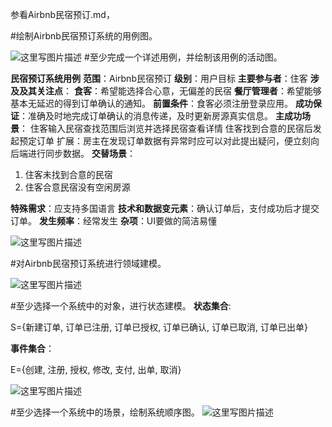 ﻿参看Airbnb民宿预订.md，

#绘制Airbnb民宿预订系统的用例图。

![这里写图片描述](https://img-blog.csdn.net/20180512153151844?watermark/2/text/aHR0cHM6Ly9ibG9nLmNzZG4ubmV0L20xODcxODMwMDQ3MQ==/font/5a6L5L2T/fontsize/400/fill/I0JBQkFCMA==/dissolve/70)
#至少完成一个详述用例，并绘制该用例的活动图。

**民宿预订系统用例**
**范围**：Airbnb民宿预订
**级别**：用户目标
**主要参与者**：住客
**涉及及其关注点**：
**食客**：希望能选择合心意，无偏差的民宿
**餐厅管理者**：希望能够基本无延迟的得到订单确认的通知。
**前置条件**：食客必须注册登录应用。
**成功保证**：准确及时地完成订单确认的消息传递，及时更新房源真实信息。
**主成功场景**：
住客输入民宿查找范围后浏览并选择民宿查看详情
住客找到合意的民宿后发起预定订单
扩展：房主在发现订单数据有异常时应可以对此提出疑问，便立刻向后端进行同步数据。
**交替场景**：

 1. 住客未找到合意的民宿
 2. 住客合意民宿没有空闲房源

**特殊需求**：应支持多国语言
**技术和数据变元素**：确认订单后，支付成功后才提交订单。
**发生频率**：经常发生
**杂项**：UI要做的简洁易懂

![这里写图片描述](https://img-blog.csdn.net/20180512154201696?watermark/2/text/aHR0cHM6Ly9ibG9nLmNzZG4ubmV0L20xODcxODMwMDQ3MQ==/font/5a6L5L2T/fontsize/400/fill/I0JBQkFCMA==/dissolve/70)

#对Airbnb民宿预订系统进行领域建模。

![这里写图片描述](https://img-blog.csdn.net/2018051215435529?watermark/2/text/aHR0cHM6Ly9ibG9nLmNzZG4ubmV0L20xODcxODMwMDQ3MQ==/font/5a6L5L2T/fontsize/400/fill/I0JBQkFCMA==/dissolve/70)

#至少选择一个系统中的对象，进行状态建模。
**状态集合**:

S={新建订单, 订单已注册, 订单已授权, 订单已确认, 订单已取消, 订单已出单}

**事件集合**：

E={创建, 注册, 授权, 修改, 支付, 出单, 取消}

![这里写图片描述](https://img-blog.csdn.net/20180512154552119?watermark/2/text/aHR0cHM6Ly9ibG9nLmNzZG4ubmV0L20xODcxODMwMDQ3MQ==/font/5a6L5L2T/fontsize/400/fill/I0JBQkFCMA==/dissolve/70)

#至少选择一个系统中的场景，绘制系统顺序图。
![这里写图片描述](https://img-blog.csdn.net/20180512160956134?watermark/2/text/aHR0cHM6Ly9ibG9nLmNzZG4ubmV0L20xODcxODMwMDQ3MQ==/font/5a6L5L2T/fontsize/400/fill/I0JBQkFCMA==/dissolve/70)